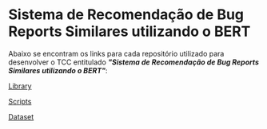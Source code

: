# Sistema de Recomendação de Bug Reports Similares utilizando o BERT

Abaixo se encontram os links para cada repositório utilizado para desenvolver o TCC entitulado _**"Sistema de Recomendação de Bug Reports Similares utilizando o BERT"**_:

[Library](https://github.com/guimcarneiro/similar-bugs-reports-recommender-lib)

[Scripts](https://github.com/guimcarneiro/similar-bugs-reports-recommender-scripts)

[Dataset](https://github.com/guimcarneiro/similar-bug-reports-recommender/tree/main/dataset)

